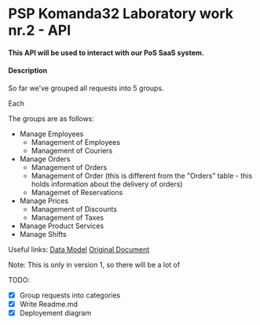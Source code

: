 # PSP Komanda32 Laboratory work nr.2 - API


#### This API will be used to interact with our PoS SaaS system.



#### Description
So far we've grouped all requests into 5 groups.



Each

The groups are as follows:
- Manage Employees
  - Management of Employees
  - Management of Couriers
- Manage Orders
  - Management of Orders
  - Management of Order (this is different from the "Orders" table - this holds information about the delivery of orders)
  - Managemet of Reservations
- Manage Prices
  - Management of Discounts
  - Management of Taxes
- Manage Product Services
- Manage Shifts


Useful links:
  [Data Model](https://www.figma.com/file/R4yOcQSJ9v7WMlEwD4cyLn/UML-Diagrams-(Community)?node-id=0%3A1&t=kCVw7liNpcpIf8zo-1)
  [Original Document](https://docs.google.com/document/d/129SuKjBGZLjADCWx621_v6H1vfarTP8A/edit?usp=sharing&ouid=111720644135424685759&rtpof=true&sd=true)

Note:
This is only in version 1, so there will be a lot of 


TODO:
  - [x] Group requests into categories
  - [x] Write Readme.md
  - [x] Deployement diagram

